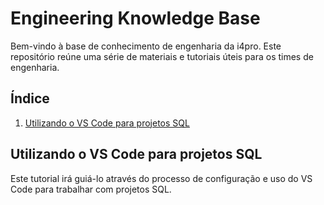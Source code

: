 # Engineering Knowledge Base

Bem-vindo à base de conhecimento de engenharia da i4pro. Este repositório reúne uma série de materiais e tutoriais úteis para os times de engenharia.

## Índice

1. [Utilizando o VS Code para projetos SQL](#utilizando-o-vs-code-para-projetos-sql)

## Utilizando o VS Code para projetos SQL

Este tutorial irá guiá-lo através do processo de configuração e uso do VS Code para trabalhar com projetos SQL.